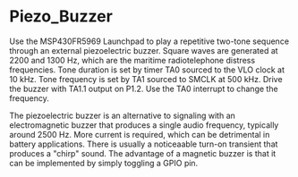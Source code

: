 # Piezo_Buzzer

Use the MSP430FR5969 Launchpad to play a repetitive two-tone sequence through an external piezoelectric buzzer. Square waves are generated at 2200 and 1300 Hz, which are the maritime radiotelephone distress frequencies. Tone duration is set by timer TA0 sourced to the VLO clock at 10 kHz. Tone frequency is set by TA1 sourced to SMCLK at 500 kHz. Drive the buzzer with TA1.1 output on P1.2. Use the TA0 interrupt to change the frequency.

The piezoelectric buzzer is an alternative to signaling with an electromagnetic buzzer that produces a single audio frequency, typically around 2500 Hz. More current is required, which can be detrimental in battery applications. There is usually a noticeaable turn-on transient that produces a "chirp" sound.  The advantage of a magnetic buzzer is that it can be implemented by simply toggling a GPIO pin.

